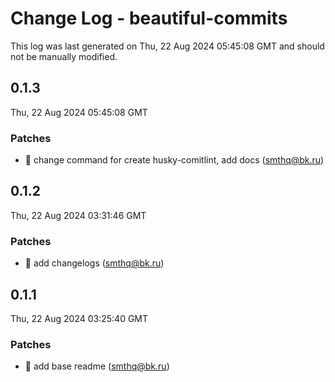 # Change Log - beautiful-commits

This log was last generated on Thu, 22 Aug 2024 05:45:08 GMT and should not be manually modified.

<!-- Start content -->

## 0.1.3

Thu, 22 Aug 2024 05:45:08 GMT

### Patches

- 🌌 change command for create husky-comitlint, add docs (smthq@bk.ru)

## 0.1.2

Thu, 22 Aug 2024 03:31:46 GMT

### Patches

- 🎉 add changelogs (smthq@bk.ru)

## 0.1.1

Thu, 22 Aug 2024 03:25:40 GMT

### Patches

- 🎉 add base readme (smthq@bk.ru)
